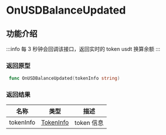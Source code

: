 # OnUSDBalanceUpdated

## 功能介绍

:::info
每 3 秒钟会回调该接口，返回实时的 token usdt 换算余额
:::

### 返回原型

```go showLineNumbers
 func OnUSDBalanceUpdated(tokenInfo string)
```

### 返回结果

| 名称      | 类型                                    | 描述       |
| --------- | --------------------------------------- | ---------- |
| tokenInfo | [TokenInfo](/common/entity.md#tokeninfo) | token 信息 |
